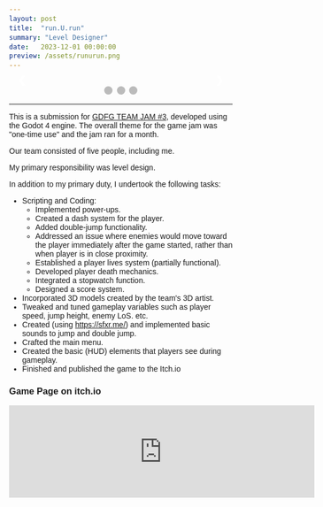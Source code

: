 ```yaml
---
layout: post
title:  "run.U.run"
summary: "Level Designer"
date:   2023-12-01 00:00:00
preview: /assets/runurun.png
---
```

<style>
* {box-sizing: border-box}
body {font-family: Verdana, sans-serif; margin:0}
.mySlides {display: none}
img {vertical-align: middle;}

/* Slideshow container */
.slideshow-container {
  max-width: 1000px;
  position: relative;
  margin: auto;
}

/* Next & previous buttons */
.prev, .next {
  cursor: pointer;
  position: absolute;
  top: 50%;
  width: auto;
  padding: 16px;
  margin-top: -22px;
  color: white;
  font-weight: bold;
  font-size: 18px;
  transition: 0.6s ease;
  border-radius: 0 3px 3px 0;
  user-select: none;
}

/* Position the "next button" to the right */
.next {
  right: 0;
  border-radius: 3px 0 0 3px;
}

/* On hover, add a black background color with a little bit see-through */
.prev:hover, .next:hover {
  background-color: rgba(0,0,0,0.8);
}

/* Caption text */
.text {
  color: #f2f2f2;
  font-size: 15px;
  padding: 8px 12px;
  position: absolute;
  bottom: 8px;
  width: 100%;
  text-align: center;
}

/* Number text (1/3 etc) */
.numbertext {
  color: #f2f2f2;
  font-size: 12px;
  padding: 8px 12px;
  position: absolute;
  top: 0;
}

/* The dots/bullets/indicators */
.dot {
  cursor: pointer;
  height: 15px;
  width: 15px;
  margin: 0 2px;
  background-color: #bbb;
  border-radius: 50%;
  display: inline-block;
  transition: background-color 0.6s ease;
}

.active, .dot:hover {
  background-color: #717171;
}

/* Fading animation */
.fade {
  animation-name: fade;
  animation-duration: 1.5s;
}

@keyframes fade {
  from {opacity: .4} 
  to {opacity: 1}
}

/* On smaller screens, decrease text size */
@media only screen and (max-width: 300px) {
  .prev, .next,.text {font-size: 11px}
}
</style>


 <!-- Slideshow container -->
<div class="slideshow-container">

  <!-- Full-width images with number and caption text -->
  <div class="mySlides fade">
    <div class="numbertext">1 / 5</div>
    <img src="/assets/run1.jpg" style="width:100%">
    <div class="text">Screenshots</div>
  </div>

  <div class="mySlides fade">
    <div class="numbertext">2 / 5</div>
    <img src="/assets/run2.jpg" style="width:100%">
    <div class="text">Screenshots</div>
  </div>

  <div class="mySlides fade">
    <div class="numbertext">3 / 5</div>
    <img src="/assets/run3.jpg" style="width:100%">
    <div class="text">Screenshots</div>
  </div>
  
  <!-- Next and previous buttons -->
  <a class="prev" onclick="plusSlides(-1)">&#10094;</a>
  <a class="next" onclick="plusSlides(1)">&#10095;</a>
</div>
<br>

<!-- The dots/circles -->
<div style="text-align:center">
  <span class="dot" onclick="currentSlide(1)"></span>
  <span class="dot" onclick="currentSlide(2)"></span>
  <span class="dot" onclick="currentSlide(3)"></span>
</div> 

<script>
let slideIndex = 1;
showSlides(slideIndex);

function plusSlides(n) {
  showSlides(slideIndex += n);
}

function currentSlide(n) {
  showSlides(slideIndex = n);
}

function showSlides(n) {
  let i;
  let slides = document.getElementsByClassName("mySlides");
  let dots = document.getElementsByClassName("dot");
  if (n > slides.length) {slideIndex = 1}    
  if (n < 1) {slideIndex = slides.length}
  for (i = 0; i < slides.length; i++) {
    slides[i].style.display = "none";  
  }
  for (i = 0; i < dots.length; i++) {
    dots[i].className = dots[i].className.replace(" active", "");
  }
  slides[slideIndex-1].style.display = "block";  
  dots[slideIndex-1].className += " active";
}
</script>
---
<!-- ![Picture 1](/assets/run1.jpg)
![Picture 2](/assets/run2.jpg)
![Picture 2](/assets/run3.jpg) -->

This is a submission for [GDFG TEAM JAM #3](https://itch.io/jam/gdfg-team-jam-3), developed using the Godot 4 engine. The overall theme for the game jam was "one-time use" and the jam ran for a month.

Our team consisted of five people, including me.

My primary responsibility was level design.

In addition to my primary duty, I undertook the following tasks:

*  Scripting and Coding:
    * Implemented power-ups.
    * Created a dash system for the player.
    * Added double-jump functionality.
    * Addressed an issue where enemies would move toward the player immediately after the game started, rather than when player is in close proximity.
    * Established a player lives system (partially functional).
    * Developed player death mechanics.
    * Integrated a stopwatch function.
    * Designed a score system.
*  Incorporated 3D models created by the team's 3D artist.
*  Tweaked and tuned gameplay variables such as player speed, jump height, enemy LoS. etc.
*  Created (using https://sfxr.me/) and implemented basic sounds to jump and double jump.
*  Crafted the main menu.
*  Created the basic (HUD) elements that players see during gameplay.
*  Finished and published the game to the Itch.io

### Game Page on itch.io

<iframe frameborder="0" src="https://itch.io/embed/2191501" width="552" height="167"><a href="https://htramu.itch.io/gdfg-team7">run.U.run by Umarth, hobbock, dragonmushu3, Ursid, bei</a></iframe>